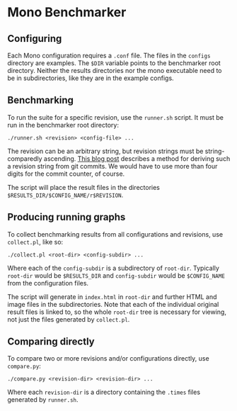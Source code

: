 # Mono Benchmarker

## Configuring

Each Mono configuration requires a `.conf` file.  The files in the `configs` directory are examples.  The `$DIR` variable points to the benchmarker root directory.  Neither the results directories nor the mono executable need to be in subdirectories, like they are in the example configs.

## Benchmarking

To run the suite for a specific revision, use the `runner.sh` script. It must be run in the benchmarker root directory:

    ./runner.sh <revision> <config-file> ...

The revision can be an arbitrary string, but revision strings must be string-comparedly ascending.  [This blog post](http://blog.marcingil.com/2011/11/creating-build-numbers-using-git-commits/) describes a method for deriving such a revision string from git commits.  We would have to use more than four digits for the commit counter, of course.

The script will place the result files in the directories `$RESULTS_DIR/$CONFIG_NAME/r$REVISION`.

## Producing running graphs

To collect benchmarking results from all configurations and revisions, use `collect.pl`, like so:

    ./collect.pl <root-dir> <config-subdir> ...

Where each of the `config-subdir` is a subdirectory of `root-dir`.  Typically `root-dir` would be `$RESULTS_DIR` and `config-subdir` would be `$CONFIG_NAME` from the configuration files.

The script will generate in `index.html` in `root-dir` and further HTML and image files in the subdirectories.  Note that each of the individual original result files is linked to, so the whole `root-dir` tree is necessary for viewing, not just the files generated by `collect.pl`.

## Comparing directly

To compare two or more revisions and/or configurations directly, use `compare.py`:

    ./compare.py <revision-dir> <revision-dir> ...

Where each `revision-dir` is a directory containing the `.times` files generated by `runner.sh`.
